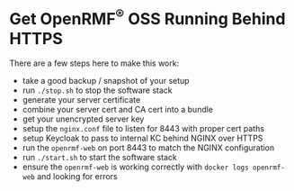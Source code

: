 # Get OpenRMF<sup>&reg;</sup> OSS Running Behind HTTPS

There are a few steps here to make this work:
* take a good backup / snapshot of your setup
* run `./stop.sh` to stop the software stack
* generate your server certificate
* combine your server cert and CA cert into a bundle
* get your unencrypted server key 
* setup the `nginx.conf` file to listen for 8443 with proper cert paths
* setup Keycloak to pass to internal KC behind NGINX over HTTPS
* run the `openrmf-web` on port 8443 to match the NGINX configuration
* run `./start.sh` to start the software stack
* ensure the `openrmf-web` is working correctly with `docker logs openrmf-web` and looking for errors


